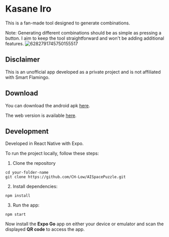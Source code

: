 # Kasane Iro

This is a fan-made tool designed to generate combinations. 

Note: Generating different combinations should be as simple as pressing a button. I aim to keep the tool straightforward and won't be adding additional features.
![6282791745750155517](https://github.com/user-attachments/assets/f42393d0-f80b-4443-8c82-c5820ecd4d32)


## Disclaimer

This is an unofficial app developed as a private project and is not affiliated with Smart Flamingo.

## Download
You can download the android apk [here](https://github.com/CH-Low/AISpacePuzzle/releases/tag/V1.0.4).

The web version is available [here](https://ai-space-puzzle.web.app/).

## Development
Developed in React Native with Expo.

To run the project locally, follow these steps:

1. Clone the repository

```
cd your-folder-name
git clone https://github.com/CH-Low/AISpacePuzzle.git
```

2. Install dependencies:
```
npm install
```

3. Run the app:
```
npm start
```
Now install the **Expo Go** app on either your device or emulator and scan the displayed **QR code** to access the app.
